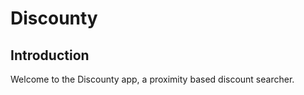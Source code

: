 <h1>Discounty</h1>
<h2>Introduction</h2>
<p>Welcome to the Discounty app, a proximity based discount searcher.</p>
